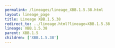 ```yaml
---
permalink: /lineages/lineage_XBB.1.5.38.html
layout: lineage_page
title: Lineage XBB.1.5.38
redirect_to: ../lineage.html?lineage=XBB.1.5.38
lineage: XBB.1.5.38
parent: XBB.1.5
children: ['XBB.1.5.38']
---
```

